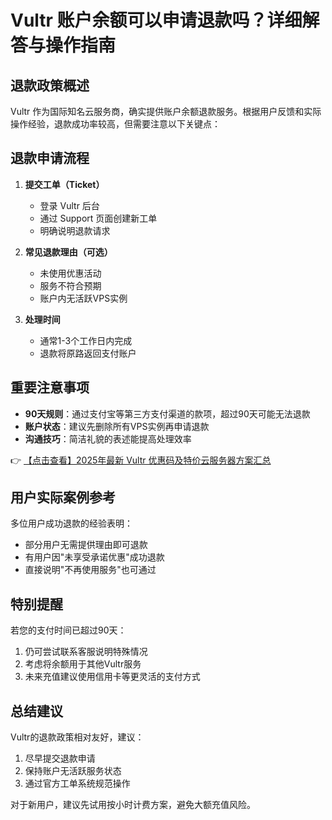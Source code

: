 # Vultr 账户余额可以申请退款吗？详细解答与操作指南

## 退款政策概述
Vultr 作为国际知名云服务商，确实提供账户余额退款服务。根据用户反馈和实际操作经验，退款成功率较高，但需要注意以下关键点：

## 退款申请流程
1. **提交工单（Ticket）**
   - 登录 Vultr 后台
   - 通过 Support 页面创建新工单
   - 明确说明退款请求

2. **常见退款理由（可选）**
   - 未使用优惠活动
   - 服务不符合预期
   - 账户内无活跃VPS实例

3. **处理时间**
   - 通常1-3个工作日内完成
   - 退款将原路返回支付账户

## 重要注意事项
- **90天规则**：通过支付宝等第三方支付渠道的款项，超过90天可能无法退款
- **账户状态**：建议先删除所有VPS实例再申请退款
- **沟通技巧**：简洁礼貌的表述能提高处理效率

👉 [【点击查看】2025年最新 Vultr 优惠码及特价云服务器方案汇总](https://bit.ly/VuLtr)

## 用户实际案例参考
多位用户成功退款的经验表明：
- 部分用户无需提供理由即可退款
- 有用户因"未享受承诺优惠"成功退款
- 直接说明"不再使用服务"也可通过

## 特别提醒
若您的支付时间已超过90天：
1. 仍可尝试联系客服说明特殊情况
2. 考虑将余额用于其他Vultr服务
3. 未来充值建议使用信用卡等更灵活的支付方式

## 总结建议
Vultr的退款政策相对友好，建议：
1. 尽早提交退款申请
2. 保持账户无活跃服务状态
3. 通过官方工单系统规范操作

对于新用户，建议先试用按小时计费方案，避免大额充值风险。